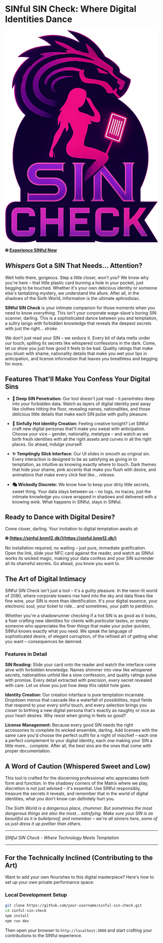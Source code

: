 # SINful SIN Check: Where Digital Identities Dance

[![SINful SIN Check Logo](public/sin-check-logo.png)](https://sinful.bnm12.dk/)

**🌐 [Experience SINful Now](https://sinful.bnm12.dk/)**

## *Whispers* Got a SIN That Needs... Attention?

Well hello there, gorgeous. Step a little closer, won't you? We know why you're here – that little plastic card burning a hole in your pocket, just begging to be touched. Whether it's your own delicious identity or someone else's tantalizing mystery, we understand the allure. After all, in the shadows of the Sixth World, information is the ultimate aphrodisiac.

**SINful SIN Check** is your intimate companion for those moments when you need to know *everything*. This isn't your corporate wage-slave's boring SIN scanner, darling. This is a sophisticated dance between you and temptation, a sultry tango with forbidden knowledge that reveals the deepest secrets with just the right... *stroke*.

We don't just read your SIN – we *seduce* it. Every bit of data melts under our touch, spilling its secrets like whispered confessions in the dark. Come, let us show you just how good it feels to be bad. Quality ratings that make you blush with shame, nationality details that make you wet your lips in anticipation, and license information that leaves you breathless and begging for more.

## Features That'll Make You Confess Your Digital Sins

* **🌹 Deep SIN Penetration:** Our tool doesn't just read – it *penetrates* deep into your forbidden data. Watch as layers of digital identity peel away like clothes hitting the floor, revealing names, nationalities, and those delicious little details that make each SIN pulse with guilty pleasure.

* **💋 Sinfully Hot Identity Creation:** Feeling creative tonight? Let SINful craft new digital personas that'll make you sweat with anticipation. Choose your vice – gender, nationality, metatype – and watch as we birth fresh identities with all the right assets and curves in all the right places. Go ahead, indulge yourself.

* **✨ Temptingly Slick Interface:** Our UI slides in smooth as original sin. Every interaction is designed to be as satisfying as giving in to temptation, as intuitive as knowing exactly where to touch. Dark themes that hide your shame, pink accents that make you flush with desire, and animations that make every click feel like... *release*.

* **🎭 Wickedly Discrete:** We know how to keep your dirty little secrets, sweet thing. Your data stays between us – no logs, no traces, just the intimate knowledge you crave wrapped in shadows and delivered with a knowing wink. What happens in SINful, stays in SINful.

## Ready to Dance with Digital Desire?

Come closer, darling. Your invitation to digital temptation awaits at:

**🌐 [https://sinful.bnm12.dk/](https://sinful.bnm12.dk/)**

No installation required, no waiting – just pure, immediate gratification. Open the link, slide your NFC card against the reader, and watch as SINful works its wicked magic, making your data confess and your SIN surrender all its shameful secrets. Go ahead, you know you want to.

## The Art of Digital Intimacy

SINful SIN Check isn't just a tool – it's a guilty pleasure. In the neon-lit world of 2080, where corporate towers rise hard into the sky and data flows like fine wine, your SIN is more than identification. It's your digital essence, your electronic soul, your ticket to ride... and sometimes, your path to perdition.

Whether you're a shadowrunner checking if a hot SIN is as good as it looks, a fixer crafting new identities for clients with *particular* tastes, or simply someone who appreciates the finer things that make your pulse quicken, SINful knows exactly what you need. We speak the language of sophisticated desire, of elegant corruption, of the refined art of getting what you want – consequences be damned.

### Features in Detail

**SIN Reading:** Slide your card onto the reader and watch the interface come alive with forbidden knowledge. Names shimmer into view like whispered secrets, nationalities unfold like a slow confession, and quality ratings pulse with promise. Every detail extracted with precision, every secret revealed with care. Let us show you just how deep this rabbit hole goes.

**Identity Creation:** Our creation interface is pure temptation incarnate. Dropdown menus that cascade like a waterfall of possibilities, input fields that respond to your every sinful touch, and every selection brings you closer to birthing a new digital persona that's exactly as naughty or nice as your heart desires. Why resist when giving in feels so good?

**License Management:** Because every good SIN needs the right accessories to complete its wicked ensemble, darling. Add licenses with the same care you'd choose the perfect outfit for a night of mischief – each one a perfect complement to your digital identity, each one making your SIN a little more... *complete*. After all, the best sins are the ones that come with proper documentation.

## A Word of Caution (Whispered Sweet and Low)

This tool is crafted for the discerning professional who appreciates both form and function. In the shadowy corners of the Matrix where we play, discretion is not just advised – it's essential. Use SINful responsibly, treasure the secrets it reveals, and remember that in the world of digital identities, what you don't know can definitely hurt you.

*The Sixth World is a dangerous place, chummer. But sometimes the most dangerous things are also the most... satisfying. Make sure your SIN is as beautiful as it is bulletproof, and remember – we're all sinners here, some of us just dress it up prettier than others.*

---

*SINful SIN Check - Where Technology Meets Temptation*

---

## For the Technically Inclined (Contributing to the Art)

Want to add your own flourishes to this digital masterpiece? Here's how to set up your own private performance space:

### Local Development Setup
```bash
git clone https://github.com/your-username/sinful-sin-check.git
cd sinful-sin-check
npm install
npm run dev
```

Then open your browser to `http://localhost:3000` and start crafting your contributions to the SINful experience.
